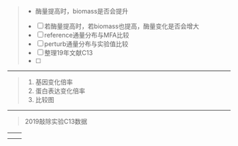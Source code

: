 > * 酶量提高时，biomass是否会提升
> * [ ] 若酶量提高时，若biomass也提高，酶量变化是否会增大
> * [ ] reference通量分布与MFA比较
> * [ ] perturb通量分布与实验值比较
> * [ ] 整理19年文献C13
> * [ ]

---

> 1. 基因变化倍率
> 2. 蛋白表达变化倍率
> 3. 比较图

---

> 2019敲除实验C13数据

|  |  |
| :--- | :--- |
|  |  |
|  |  |













